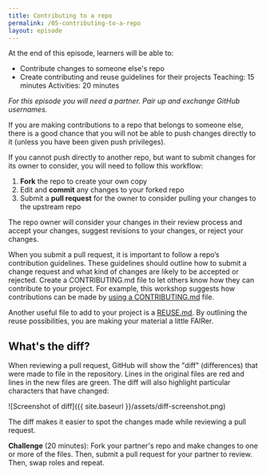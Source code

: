 ```yaml
---
title: Contributing to a repo
permalink: /05-contributing-to-a-repo
layout: episode
---
```


At the end of this episode, learners will be able to:
* Contribute changes to someone else's repo
* Create contributing and reuse guidelines for their projects
Teaching: 15 minutes
Activities: 20 minutes

*For this episode you will need a partner. Pair up and exchange GitHub usernames.*

If you are making contributions to a repo that belongs to someone else, there is a good chance that you will not be able to push changes directly to it (unless you have been given push privileges).

If you cannot push directly to another repo, but want to submit changes for its owner to consider, you will need to follow this workflow:

1. **Fork** the repo to create your own copy
1. Edit and **commit** any changes to your forked repo
1. Submit a **pull request** for the owner to consider pulling your changes to the upstream repo

The repo owner will consider your changes in their review process and accept your changes, suggest revisions to your changes, or reject your changes.

When you submit a pull request, it is important to follow a repo’s contribution guidelines. These guidelines should outline how to submit a change request and what kind of changes are likely to be accepted or rejected. Create a CONTRIBUTING.md file to let others know how they can contribute to your project. For example, this workshop suggests how contributions can be made by [using a CONTRIBUTING.md](https://au-research.github.io/github-training/contributing) file.

Another useful file to add to your project is a [REUSE.md](https://au-research.github.io/ARDC-23-things/researchdata/reuse). By outlining the reuse possibilities, you are making your material a little FAIRer.

## What's the diff?

When reviewing a pull request, GitHub will show the "diff" (differences) that were made to file in the repository. Lines in the original files are red and lines in the new files are green. The diff will also highlight particular characters that have changed:

![Screenshot of diff]({{ site.baseurl }}/assets/diff-screenshot.png)

The diff makes it easier to spot the changes made while reviewing a pull request.

**Challenge** (20 minutes): Fork your partner's repo and make changes to one or more of the files. Then, submit a pull request for your partner to review. Then, swap roles and repeat.
